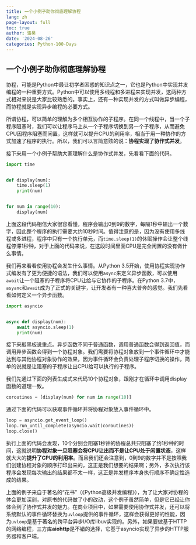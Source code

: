 ```yaml
---
title: 一个小例子助你彻底理解协程
lang: zh
page-layout: full
toc: true
author: 骆昊
date: '2024-08-26'
categories: Python-100-Days
---
```


## 一个小例子助你彻底理解协程

协程，可能是Python中最让初学者困惑的知识点之一，它也是Python中实现并发编程的一种重要方式。Python中可以使用多线程和多进程来实现并发，这两种方式相对来说是大家比较熟悉的。事实上，还有一种实现并发的方式叫做异步编程，而协程就是实现异步编程的必要方式。

所谓协程，可以简单的理解为多个相互协作的子程序。在同一个线程中，当一个子程序阻塞时，我们可以让程序马上从一个子程序切换到另一个子程序，从而避免CPU因程序阻塞而闲置，这样就可以提升CPU的利用率，相当于用一种协作的方式加速了程序的执行。所以，我们可以言简意赅的说：**协程实现了协作式并发**。

接下来用一个小例子帮助大家理解什么是协作式并发，先看看下面的代码。

```Python
import time


def display(num):
    time.sleep(1)
    print(num)


for num in range(10):
    display(num)
```

上面这段代码相信大家很容看懂，程序会输出0到9的数字，每隔1秒中输出一个数字，因此整个程序的执行需要大约10秒时间。值得注意的是，因为没有使用多线程或多进程，程序中只有一个执行单元，而`time.sleep(1)`的休眠操作会让整个线程停滞1秒钟，对于上面的代码来说，在这段时间里面CPU是完全闲置的没有做什么事情。

我们再来看看使用协程会发生什么事情。从Python 3.5开始，使用协程实现协作式编发有了更为便捷的语法，我们可以使用`async`来定义异步函数，可以使用`await`让一个阻塞的子程序将CPU让给与它协作的子程序。在Python 3.7中，`asyanc`和`await`成为了正式的关键字，让开发者有一种喜大普奔的感觉。我们先看看如何定义一个异步函数。

```Python
import asyncio


async def display(num):
    await asyncio.sleep(1)
    print(num)
```

接下来敲黑板说重点。异步函数不同于普通函数，调用普通函数会得到返回值，而调用异步函数会得到一个协程对象。我们需要将协程对象放到一个事件循环中才能达到与其他协程对象协作的效果，因为事件循环会负责处理子程序切换的操作，简单的说就是让阻塞的子程序让出CPU给可以执行的子程序。

我们先通过下面的列表生成式来代码10个协程对象，跟刚才在循环中调用display函数的道理一致。

```Python
coroutines = [display(num) for num in range(10)]
```

通过下面的代码可以获取事件循环并将协程对象放入事件循环中。

```Python
loop = asyncio.get_event_loop()
loop.run_until_complete(asyncio.wait(coroutines))
loop.close()
```

执行上面的代码会发现，10个分别会阻塞1秒钟的协程总共只阻塞了约1秒种的时间，这就说明**协程对象一旦阻塞会将CPU让出而不是让CPU处于闲置状态**，这样就大大的**提升了CPU的利用率**。而且我们还会注意到，0到9的数字并不是按照我们创建协程对象的顺序打印出来的，这正是我们想要的结果啊；另外，多次执行该程序会发现每次输出的结果都不太一样，这正是并发程序本身执行顺序不确定性造成的结果。

上面的例子来自于著名的“花书”（《Python高级并发编程》），为了让大家对协程的体会更加深刻，对原书的代码做了小的改动，这个例子虽然简单，但是它已经让你体会到了协作式并发的魅力。在商业项目中，如果需要使用协作式并发，还可以将系统默认的事件循环替换为`uvloop`提供的事件循环，这样会获得更好的性能，因为`uvloop`是基于著名的跨平台异步I/O库libuv实现的。另外，如果要做基于HTTP的网络编程，三方库**aiohttp**是不错的选择，它基于asyncio实现了异步的HTTP服务器和客户端。